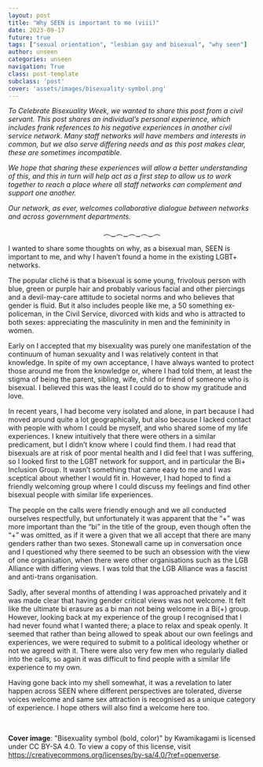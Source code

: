 ```yaml
---
layout: post
title: "Why SEEN is important to me (viii)"
date: 2023-09-17
future: true
tags: ["sexual orientation", "lesbian gay and bisexual", "why seen"]
author: unseen
categories: unseen
navigation: True
class: post-template
subclass: 'post'
cover: 'assets/images/bisexuality-symbol.png'
---
```


_To Celebrate Bisexuality Week, we wanted to share this post from a civil servant. This post shares an individual’s personal experience, which includes frank references to his negative experiences in another civil service network.  Many staff networks will have members and interests in common, but we also serve differing needs and as this post makes clear, these are sometimes incompatible._

_We hope that sharing these experiences will allow a better understanding of this, and this in turn will help act as a first step to allow us to work together to reach a place where all staff networks can complement and support one another._

_Our network, as ever, welcomes collaborative dialogue between networks and across government departments._

<p style="text-align: center;">︵‿︵‿︵‿︵‿︵</p>

I wanted to share some thoughts on why, as a bisexual man, SEEN is important to me, and why I haven’t found a home in the existing LGBT+ networks.

The popular cliché is that a bisexual is some young, frivolous person with blue, green or purple hair and probably various facial and other piercings and a devil-may-care attitude to societal norms and who believes that gender is fluid.  But it also includes people like me, a 50 something ex-policeman, in the Civil Service, divorced with kids and who is attracted to both sexes: appreciating the masculinity in men and the femininity in women.

Early on I accepted that my bisexuality was purely one manifestation of the continuum of human sexuality and I was relatively content in that knowledge. In spite of my own acceptance, I have always wanted to protect those around me from the knowledge or, where I had told them, at least the stigma of being the parent, sibling, wife, child or friend of someone who is bisexual. I believed this was the least I could do to show my gratitude and love.

In recent years, I had become very isolated and alone, in part because I had moved around quite a lot geographically, but also because I lacked contact with people with whom I could be myself, and who shared some of my life experiences. I knew intuitively that there were others in a similar predicament, but I didn’t know where I could find them. I had read that bisexuals are at risk of poor mental health and I did feel that I was suffering, so I looked first to the LGBT network for support, and in particular the Bi+ Inclusion Group. It wasn’t something that came easy to me and I was sceptical about whether I would fit in. However, I had hoped to find a friendly welcoming group where I could discuss my feelings and find other bisexual people with similar life experiences.

The people on the calls were friendly enough and we all conducted ourselves respectfully, but unfortunately it was apparent that the “+” was more important than the “bi” in the title of the group, even though often the “+” was omitted, as if it were a given that we all accept that there are many genders rather than two sexes. Stonewall came up in conversation once and I questioned why there seemed to be such an obsession with the view of one organisation, when there were other organisations such as the LGB Alliance with differing views. I was told that the LGB Alliance was a fascist and anti-trans organisation.

Sadly, after several months of attending I was approached privately and it was made clear that having gender critical views was not welcome. It felt like the ultimate bi erasure as a bi man not being welcome in a Bi(+) group. However, looking back at my experience of the group I recognised that I had never found what I wanted there; a place to relax and speak openly. It seemed that rather than being allowed to speak about our own feelings and experiences, we were required to submit to a political ideology whether or not we agreed with it. There were also very few men who regularly dialled into the calls, so again it was difficult to find people with a similar life experience to my own.

Having gone back into my shell somewhat, it was a revelation to later happen across SEEN where different perspectives are tolerated, diverse voices welcome and same sex attraction is recognised as a unique category of experience.  I hope others will also find a welcome here too.

&nbsp;

**Cover image**:  "Bisexuality symbol (bold, color)" by Kwamikagami is licensed under CC BY-SA 4.0. To view a copy of this license, visit https://creativecommons.org/licenses/by-sa/4.0/?ref=openverse. 
